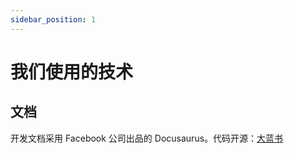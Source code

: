 ```yaml
---
sidebar_position: 1
---
```


# 我们使用的技术

## 文档

开发文档采用 Facebook 公司出品的 Docusaurus。代码开源：[大蓝书](https://github.com/henryhu712/dalanshu2023)

